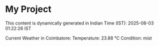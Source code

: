 # My Project

This content is dynamically generated in Indian Time (IST): 2025-08-03 01:22:26 IST


Current Weather in Coimbatore:
Temperature: 23.88 °C
Condition: mist
